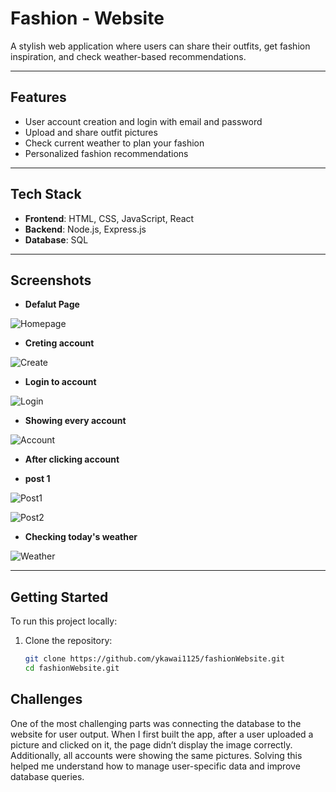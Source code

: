 # Fashion - Website 

A stylish web application where users can share their outfits, get fashion inspiration, and check weather-based recommendations.

---

##  Features

-  User account creation and login with email and password  
-  Upload and share outfit pictures  
-  Check current weather to plan your fashion  
-  Personalized fashion recommendations  

---

##  Tech Stack

- **Frontend**: HTML, CSS, JavaScript, React  
- **Backend**: Node.js, Express.js  
- **Database**: SQL  

---

## Screenshots

- **Defalut Page**  


![Homepage](images/homepage.png)  
- **Creting account**


![Create](images/create.png) 
- **Login to account**

 
![Login](images/login.png)  
- **Showing every account**


![Account](images/account.png)   
- **After clicking account**


- **post 1**


![Post1](images/post1.png) 


![Post2](images/post2.png) 
- **Checking today's weather**


![Weather](images/weather.png)

---

##  Getting Started

To run this project locally:

1. Clone the repository:
   ```bash
   git clone https://github.com/ykawai1125/fashionWebsite.git
   cd fashionWebsite.git
   ```

##  Challenges

   One of the most challenging parts was connecting the database to the website for user output. When I first built the app, after a user uploaded a picture and clicked on it, the page didn’t display the image correctly. Additionally, all accounts were showing the same pictures. Solving this helped me understand how to manage user-specific data and improve database queries.
